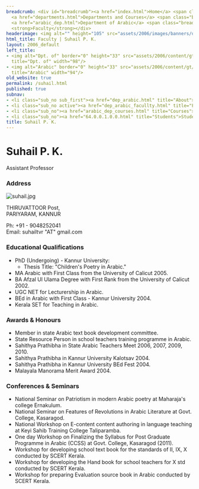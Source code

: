 ```yaml
---
breadcrumb: <div id="breadcrumb"><a href="index.html">Home</a> <span class="breadcrumb_spacer">&gt;</span>
  <a href="departments.html">Departments and Courses</a> <span class="breadcrumb_spacer">&gt;</span>
  <a href="arabic_dep.html">Department of Arabic</a> <span class="breadcrumb_spacer">&gt;</span>
  <strong>Faculty</strong></div>
headerimage: <img alt="" height="105" src="assets/2006/images/banners/departments.jpg" width="472"/>
html_title: Faculty | Suhail P. K.
layout: 2006_default
left_title:
- <img alt="Dpt. of" border="0" height="33" src="assets/2006/content/gt/fcb6421c7c62628408190d4ca84029e5.png"
  title="Dpt. of" width="98"/>
- <img alt="Arabic" border="0" height="33" src="assets/2006/content/gt/83ba9520636a6c88ee0211fdd79d5845.png"
  title="Arabic" width="94"/>
old_website: true
permalink: /suhail.html
published: true
subnav:
- <li class="sub_no sub_first"><a href="dep_arabic.html" title="About">About</a></li>
- <li class="sub_no active"><a href="dep_arabic_facullty.html" title="Faculty">Faculty</a></li>
- <li class="sub_no"><a href="arabic_dep_courses.html" title="Courses">Courses</a></li>
- <li class="sub_no"><a href="64.0.0.1.0.0.html" title="Students">Students</a></li>
title: Suhail P. K.
---
```


# Suhail P. K.

Assistant Professor

### Address

![suhail.jpg](assets/2006/content/assets/2006/images/510875618af75d2058935d3a5d2a821f.jpg)

THIRUVATTOOR Post,  
PARIYARAM, KANNUR  
  
Ph: +91 - 9048252041  
Email: suhailtvr "AT" gmail.com

### Educational Qualifications

  * PhD (Undergoing) - Kannur University:
    * Thesis Title: "Children's Poetry in Arabic."
  * MA Arabic with First Class from the University of Calicut 2005.
  * BA Afzal Ul Ulama Degree with First Rank from the University of Calicut 2002.
  * UGC NET for Lecturership in Arabic.
  * BEd in Arabic with First Class - Kannur University 2004.
  * Kerala SET for Teaching in Arabic.

### Awards & Honours

  * Member in state Arabic text book development committee.
  * State Resource Person in school teachers training programme in Arabic.
  * Sahithya Prathibha in State Arabic Teachers Meet 2006, 2007, 2009, 2010.
  * Sahithya Prathibha in Kannur University Kalotsav 2004.
  * Sahithya Prathibha in Kannur University BEd Fest 2004.
  * Malayala Manorama Merit Award 2004.

### Conferences & Seminars

  * National Seminar on Patriotism in modern Arabic poetry at Maharaja's college Ernakulum.
  * National Seminar on Features of Revolutions in Arabic Literature at Govt. College, Kasaragod.
  * National Workshop on E-content content authoring in language teaching at Keyi Sahib Training College Taliparamba.
  * One day Workshop on Finalizing the Syllabus for Post Graduate Programme in Arabic (CCSS) at Govt. College, Kasaragod (2011).
  * Workshop for developing school text book for the standards of II, IX, X conducted by SCERT Kerala.
  * Workshop for developing the Hand book for school teachers for X std conducted by SCERT Kerala.
  * Workshop for preparing Evaluation source book in Arabic conducted by SCERT Kerala.